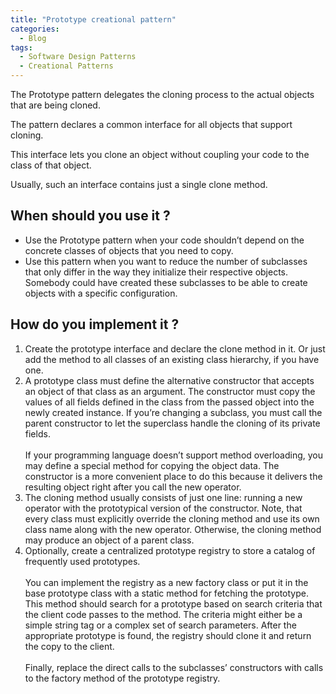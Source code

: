 ```yaml
---
title: "Prototype creational pattern"
categories:
  - Blog
tags:
  - Software Design Patterns
  - Creational Patterns
---
```


The Prototype pattern delegates the cloning process to the actual objects that are being cloned.

The pattern declares a common interface for all objects that support cloning. 

This interface lets you clone an object without coupling your code to the class of that object.

Usually, such an interface contains just a single clone method.

<h2>When should you use it ? </h2>

<ul>
<li>Use the Prototype pattern when your code shouldn’t depend on the concrete classes of objects that you need to copy.</li>

<li> Use this pattern when you want to reduce the number of subclasses that only differ in the way they initialize their respective objects. Somebody could have created these subclasses to be able to create objects with a specific configuration.</li>
</ul>

<h2> How do you implement it ? </h2>

<ol>

<li>Create the prototype interface and declare the clone method in it. Or just add the method to all classes of an existing class hierarchy, if you have one.</li>

<li>A prototype class must define the alternative constructor that accepts an object of that class as an argument. The constructor must copy the values of all fields defined in the class from the passed object into the newly created instance. If you’re changing a subclass, you must call the parent constructor to let the superclass handle the cloning of its private fields.
<br>
<br>
If your programming language doesn’t support method overloading, you may define a special method for copying the object data. The constructor is a more convenient place to do this because it delivers the resulting object right after you call the new operator.</li>

<li>The cloning method usually consists of just one line: running a new operator with the prototypical version of the constructor. Note, that every class must explicitly override the cloning method and use its own class name along with the new operator. Otherwise, the cloning method may produce an object of a parent class.</li>

<li>Optionally, create a centralized prototype registry to store a catalog of frequently used prototypes.
<br>
<br>
You can implement the registry as a new factory class or put it in the base prototype class with a static method for fetching the prototype. This method should search for a prototype based on search criteria that the client code passes to the method. The criteria might either be a simple string tag or a complex set of search parameters. After the appropriate prototype is found, the registry should clone it and return the copy to the client.
<br>
<br>
Finally, replace the direct calls to the subclasses’ constructors with calls to the factory method of the prototype registry.</li>
<br>


</ol>


